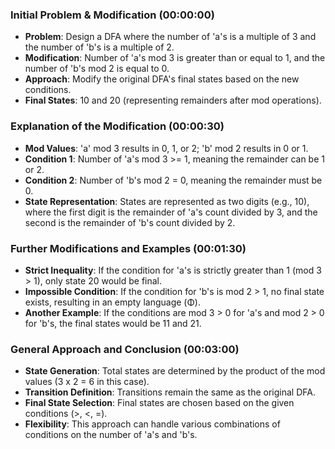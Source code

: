 ### Initial Problem & Modification (00:00:00)
* **Problem**: Design a DFA where the number of 'a's is a multiple of 3 and the number of 'b's is a multiple of 2.
* **Modification**: Number of 'a's mod 3 is greater than or equal to 1, and the number of 'b's mod 2 is equal to 0.
* **Approach**: Modify the original DFA's final states based on the new conditions.
* **Final States**: 10 and 20 (representing remainders after mod operations).

### Explanation of the Modification (00:00:30)
* **Mod Values**: 'a' mod 3 results in 0, 1, or 2; 'b' mod 2 results in 0 or 1.
* **Condition 1**: Number of 'a's mod 3 >= 1, meaning the remainder can be 1 or 2.
* **Condition 2**: Number of 'b's mod 2 = 0, meaning the remainder must be 0.
* **State Representation**: States are represented as two digits (e.g., 10), where the first digit is the remainder of 'a's count divided by 3, and the second is the remainder of 'b's count divided by 2.

### Further Modifications and Examples (00:01:30)
* **Strict Inequality**: If the condition for 'a's is strictly greater than 1 (mod 3 > 1), only state 20 would be final.
* **Impossible Condition**: If the condition for 'b's is mod 2 > 1, no final state exists, resulting in an empty language (Φ).
* **Another Example**: If the conditions are mod 3 > 0 for 'a's and mod 2 > 0 for 'b's, the final states would be 11 and 21.

### General Approach and Conclusion (00:03:00)
* **State Generation**: Total states are determined by the product of the mod values (3 x 2 = 6 in this case).
* **Transition Definition**: Transitions remain the same as the original DFA.
* **Final State Selection**: Final states are chosen based on the given conditions (>, <, =).
* **Flexibility**: This approach can handle various combinations of conditions on the number of 'a's and 'b's.
